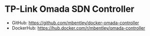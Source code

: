 # TP-Link Omada SDN Controller

- GitHub: <https://github.com/mbentley/docker-omada-controller>
- DockerHub: <https://hub.docker.com/r/mbentley/omada-controller>
